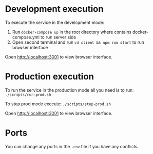# Development execution

To execute the service in the development mode:
1. Run `docker-compose up` in the root directory where contains docker-compose.yml to run server side
2. Open second terminal and run `cd client && npm run start` to run browser interface

Open [http://localhost:3001](http://localhost:3001) to view browser interface.

# Production execution

To run the service in the production mode all you need is to run:
`./scripts/run-prod.sh`

To stop prod mode execute:
`./scripts/stop-prod.sh`

Open [http://localhost:3001](http://localhost:3001) to view browser interface.

# Ports

You can change any ports in the `.env` file if you have any conflicts.